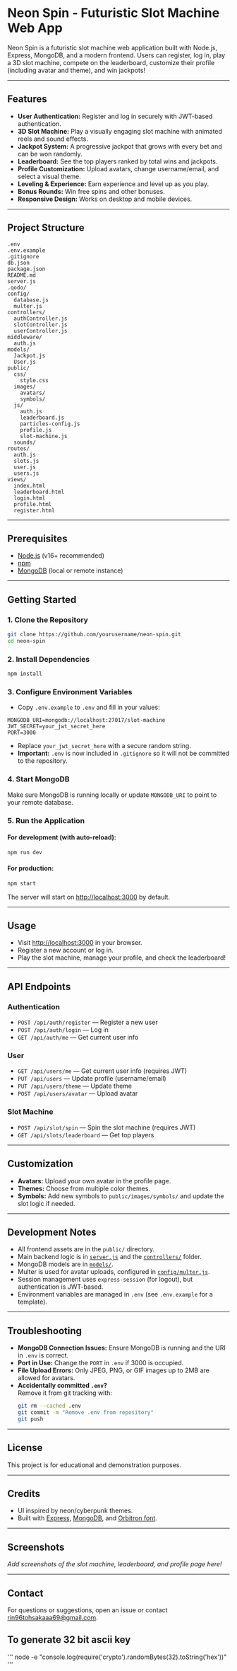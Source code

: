 # Neon Spin - Futuristic Slot Machine Web App

Neon Spin is a futuristic slot machine web application built with Node.js, Express, MongoDB, and a modern frontend. Users can register, log in, play a 3D slot machine, compete on the leaderboard, customize their profile (including avatar and theme), and win jackpots!

---

## Features

- **User Authentication:** Register and log in securely with JWT-based authentication.
- **3D Slot Machine:** Play a visually engaging slot machine with animated reels and sound effects.
- **Jackpot System:** A progressive jackpot that grows with every bet and can be won randomly.
- **Leaderboard:** See the top players ranked by total wins and jackpots.
- **Profile Customization:** Upload avatars, change username/email, and select a visual theme.
- **Leveling & Experience:** Earn experience and level up as you play.
- **Bonus Rounds:** Win free spins and other bonuses.
- **Responsive Design:** Works on desktop and mobile devices.

---

## Project Structure

```
.env
.env.example
.gitignore
db.json
package.json
README.md
server.js
.qodo/
config/
  database.js
  multer.js
controllers/
  authController.js
  slotController.js
  userController.js
middleware/
  auth.js
models/
  Jackpot.js
  User.js
public/
  css/
    style.css
  images/
    avatars/
    symbols/
  js/
    auth.js
    leaderboard.js
    particles-config.js
    profile.js
    slot-machine.js
  sounds/
routes/
  auth.js
  slots.js
  user.js
  users.js
views/
  index.html
  leaderboard.html
  login.html
  profile.html
  register.html
```

---

## Prerequisites

- [Node.js](https://nodejs.org/) (v16+ recommended)
- [npm](https://www.npmjs.com/)
- [MongoDB](https://www.mongodb.com/) (local or remote instance)

---

## Getting Started

### 1. Clone the Repository

```sh
git clone https://github.com/yourusername/neon-spin.git
cd neon-spin
```

### 2. Install Dependencies

```sh
npm install
```

### 3. Configure Environment Variables

- Copy `.env.example` to `.env` and fill in your values:

```
MONGODB_URI=mongodb://localhost:27017/slot-machine
JWT_SECRET=your_jwt_secret_here
PORT=3000
```

- Replace `your_jwt_secret_here` with a secure random string.
- **Important:** `.env` is now included in `.gitignore` so it will not be committed to the repository.

### 4. Start MongoDB

Make sure MongoDB is running locally or update `MONGODB_URI` to point to your remote database.

### 5. Run the Application

#### For development (with auto-reload):

```sh
npm run dev
```

#### For production:

```sh
npm start
```

The server will start on [http://localhost:3000](http://localhost:3000) by default.

---

## Usage

- Visit [http://localhost:3000](http://localhost:3000) in your browser.
- Register a new account or log in.
- Play the slot machine, manage your profile, and check the leaderboard!

---

## API Endpoints

### Authentication

- `POST /api/auth/register` — Register a new user
- `POST /api/auth/login` — Log in
- `GET /api/auth/me` — Get current user info

### User

- `GET /api/users/me` — Get current user info (requires JWT)
- `PUT /api/users` — Update profile (username/email)
- `PUT /api/users/theme` — Update theme
- `POST /api/users/avatar` — Upload avatar

### Slot Machine

- `POST /api/slot/spin` — Spin the slot machine (requires JWT)
- `GET /api/slots/leaderboard` — Get top players

---

## Customization

- **Avatars:** Upload your own avatar in the profile page.
- **Themes:** Choose from multiple color themes.
- **Symbols:** Add new symbols to `public/images/symbols/` and update the slot logic if needed.

---

## Development Notes

- All frontend assets are in the `public/` directory.
- Main backend logic is in [`server.js`](server.js) and the [`controllers/`](controllers/) folder.
- MongoDB models are in [`models/`](models/).
- Multer is used for avatar uploads, configured in [`config/multer.js`](config/multer.js).
- Session management uses `express-session` (for logout), but authentication is JWT-based.
- Environment variables are managed in `.env` (see `.env.example` for a template).

---

## Troubleshooting

- **MongoDB Connection Issues:** Ensure MongoDB is running and the URI in `.env` is correct.
- **Port in Use:** Change the `PORT` in `.env` if 3000 is occupied.
- **File Upload Errors:** Only JPEG, PNG, or GIF images up to 2MB are allowed for avatars.
- **Accidentally committed `.env`?**  
  Remove it from git tracking with:
  ```sh
  git rm --cached .env
  git commit -m "Remove .env from repository"
  git push
  ```

---

## License

This project is for educational and demonstration purposes.

---

## Credits

- UI inspired by neon/cyberpunk themes.
- Built with [Express](https://expressjs.com/), [MongoDB](https://www.mongodb.com/), and [Orbitron font](https://fonts.google.com/specimen/Orbitron).

---

## Screenshots

_Add screenshots of the slot machine, leaderboard, and profile page here!_

---

## Contact

For questions or suggestions, open an issue or contact [rin96tohsakaaa69@gmail.com](mailto:rin96tohsakaaa69@gmail.com).


## To generate 32 bit ascii key

'''
node -e "console.log(require('crypto').randomBytes(32).toString('hex'))"
'''